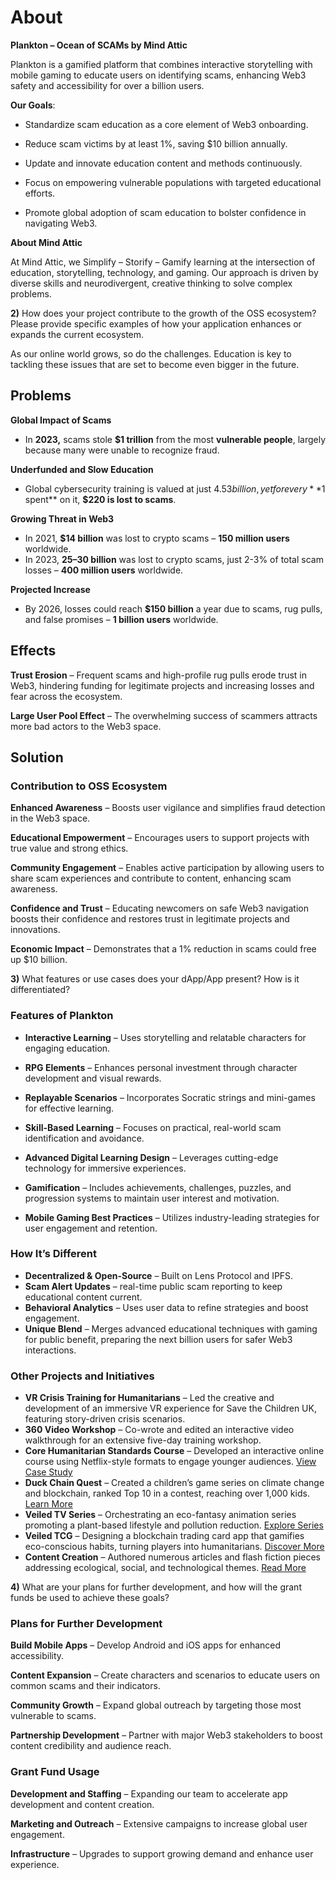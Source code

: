 # About

**Plankton – Ocean of SCAMs by Mind Attic**

Plankton is a gamified platform that combines interactive storytelling with mobile gaming to educate users on identifying scams, enhancing Web3 safety and accessibility for over a billion users.

**Our Goals**:

- Standardize scam education as a core element of Web3 onboarding.  

- Reduce scam victims by at least 1%, saving $10 billion annually.  

- Update and innovate education content and methods continuously.  

- Focus on empowering vulnerable populations with targeted educational efforts.  

- Promote global adoption of scam education to bolster confidence in navigating Web3.

**About Mind Attic**

At Mind Attic, we Simplify – Storify – Gamify learning at the intersection of education, storytelling, technology, and gaming. Our approach is driven by diverse skills and neurodivergent, creative thinking to solve complex problems.

**2)** How does your project contribute to the growth of the OSS ecosystem? Please provide specific examples of how your application enhances or expands the current ecosystem.

As our online world grows, so do the challenges. Education is key to tackling these issues that are set to become even bigger in the future.

## Problems

**Global Impact of Scams**

- In **2023,** scams stole **$1 trillion** from the most **vulnerable people**, largely because many were unable to recognize fraud.

**Underfunded and Slow Education**

- Global cybersecurity training is valued at just $4.53 billion, yet for every **$1 spent** on it, **$220 is lost to scams**.

**Growing Threat in Web3**

- In 2021, **$14 billion** was lost to crypto scams – **150 million users** worldwide.
- In 2023, **$25–$30 billion** was lost to crypto scams, just 2-3% of total scam losses – **400 million users** worldwide.

**Projected Increase**

- By 2026, losses could reach **$150 billion** a year due to scams, rug pulls, and false promises – **1 billion users** worldwide.

## Effects

**Trust Erosion** – Frequent scams and high-profile rug pulls erode trust in Web3, hindering funding for legitimate projects and increasing losses and fear across the ecosystem.

**Large User Pool Effect** – The overwhelming success of scammers attracts more bad actors to the Web3 space.

## Solution

### Contribution to OSS Ecosystem

**Enhanced Awareness** – Boosts user vigilance and simplifies fraud detection in the Web3 space.

**Educational Empowerment** – Encourages users to support projects with true value and strong ethics.

**Community Engagement** – Enables active participation by allowing users to share scam experiences and contribute to content, enhancing scam awareness.

**Confidence and Trust** – Educating newcomers on safe Web3 navigation boosts their confidence and restores trust in legitimate projects and innovations.

**Economic Impact** – Demonstrates that a 1% reduction in scams could free up $10 billion.

**3)** What features or use cases does your dApp/App present? How is it differentiated?

### Features of Plankton

- **Interactive Learning** – Uses storytelling and relatable characters for engaging education.  

- **RPG Elements** – Enhances personal investment through character development and visual rewards.  

- **Replayable Scenarios** – Incorporates Socratic strings and mini-games for effective learning.  

- **Skill-Based Learning** – Focuses on practical, real-world scam identification and avoidance.
- **Advanced Digital Learning Design** – Leverages cutting-edge technology for immersive experiences.  

- **Gamification** – Includes achievements, challenges, puzzles, and progression systems to maintain user interest and motivation.  

- **Mobile Gaming Best Practices** – Utilizes industry-leading strategies for user engagement and retention.

### How It’s Different

- **Decentralized & Open-Source** – Built on Lens Protocol and IPFS.
- **Scam Alert Updates** – real-time public scam reporting to keep educational content current.
- **Behavioral Analytics** – Uses user data to refine strategies and boost engagement.
- **Unique Blend** – Merges advanced educational techniques with gaming for public benefit, preparing the next billion users for safer Web3 interactions.

### Other Projects and Initiatives

- **VR Crisis Training for Humanitarians** – Led the creative and development of an immersive VR experience for Save the Children UK, featuring story-driven crisis scenarios.
- **360 Video Workshop** – Co-wrote and edited an interactive video walkthrough for an extensive five-day training workshop.
- **Core Humanitarian Standards Course** – Developed an interactive online course using Netflix-style formats to engage younger audiences. [View Case Study](https://www.mindattic.io/portfolio/chs-course-case-study)
- **Duck Chain Quest** – Created a children’s game series on climate change and blockchain, ranked Top 10 in a contest, reaching over 1,000 kids. [Learn More](https://www.mindattic.io/portfolio/duck-chain-quest)
- **Veiled TV Series** – Orchestrating an eco-fantasy animation series promoting a plant-based lifestyle and pollution reduction. [Explore Series](https://www.mindattic.io/veiled)
- **Veiled TCG** – Designing a blockchain trading card app that gamifies eco-conscious habits, turning players into humanitarians. [Discover More](https://www.mindattic.io/veiledtcg)
- **Content Creation** – Authored numerous articles and flash fiction pieces addressing ecological, social, and technological themes. [Read More](https://www.mindattic.io/flash-fiction)

**4)** What are your plans for further development, and how will the grant funds be used to achieve these goals?

### Plans for Further Development

**Build Mobile Apps** – Develop Android and iOS apps for enhanced accessibility.

**Content Expansion** – Create characters and scenarios to educate users on common scams and their indicators.

**Community Growth** – Expand global outreach by targeting those most vulnerable to scams.

**Partnership Development** – Partner with major Web3 stakeholders to boost content credibility and audience reach.

### Grant Fund Usage

**Development and Staffing** – Expanding our team to accelerate app development and content creation.

**Marketing and Outreach** – Extensive campaigns to increase global user engagement.

**Infrastructure** – Upgrades to support growing demand and enhance user experience.
